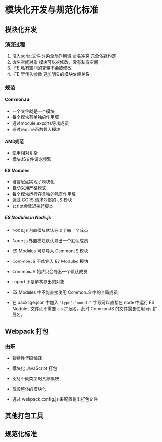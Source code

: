 # **模块化开发与规范化标准**
## 模块化开发
### 演变过程
1. 引入script文件
污染全局作用域
命名冲突
完全依靠约定
2. 命名空间对象
模块可以被修改，没有私有空间
3. IIFE
私有空间的变量不会被修改
4. IIFE 里传入参数
更加明显的模块依赖关系

### 规范
#### CommonJS
- 一个文件就是一个模块
- 每个模块有单独的作用域
- 通过module.exports导出成员
- 通过require函数载入模块

#### AMD规范
- 使用相对复杂
- 模块JS文件请求频繁

#### ES Modules
- 语言层面实现了模块化
- 自动采用严格模式
- 每个模块运行在单独的私有作用域
- 通过 CORS 请求外部的 JS 模块
- script会延迟执行脚本

##### ES Modules in Node.js
- Node.js 内置模块默认导出了每一个成员
- Node.js 外置模块默认导出一个默认成员

- ES Modules 可以导入 CommonJS 模块
- CommonJS 不能导入 ES Modules 模块
- CommonJS 始终只会导出一个默认成员
- import 不是解构导出的对象

- ES Modules 中不能直接使用 CommonJS 中的全局成员
- 在 package.json 中加入 `"type":"module"` 字段可以直接在 node 中运行 ES Modules 文件而不需要 ejs 扩展名。此时 CommonJS 的文件需要使用 cjs 扩展名。


## Webpack 打包
### 由来
- 新特性代码编译
- 模块化 JavaScript 打包
- 支持不同类型的资源模块

- 前段整体的模块化

- 通过 webpack.config.js 来配置输出打包文件

## 其他打包工具

## 规范化标准